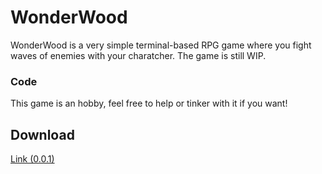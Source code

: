 # WonderWood
WonderWood is a very simple terminal-based RPG game where you fight waves of enemies with
your charatcher. The game is still WIP.

### Code
This game is an hobby, feel free to help or tinker with it if you want!

## Download
[Link (0.0.1)](https://drive.google.com/file/d/1S_YqSaugbNpKeEjOEUUfS_GCEcAwS7rS/view?usp=share_link)
